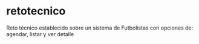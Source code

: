 # retotecnico
Reto técnico establecido sobre un sistema de Futbolistas con opciones de: agendar, listar y ver detalle 
